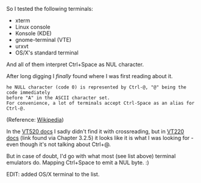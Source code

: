 So I tested the following terminals:

- xterm
- Linux console
- Konsole (KDE)
- gnome-terminal (VTE)
- urxvt
- OS/X's standard terminal

And all of them interpret Ctrl+Space as NUL character.

After long digging I _finally_ found where I was first reading about it.

```
he NULL character (code 0) is represented by Ctrl-@, "@" being the code immediately
before "A" in the ASCII character set.
For convenience, a lot of terminals accept Ctrl-Space as an alias for Ctrl-@.
```

(Reference: [Wikipedia](https://en.wikipedia.org/wiki/Control_character#How_control_characters_map_to_keyboards))

In the [VT520 docs](https://vt100.net/docs/vt510-rm/chapter8.html) I sadly didn't find it with crossreading, but in [VT220 docs](http://manx-docs.org/mirror/vt100.net/docs/vt220-rm/table3-5.html) (link found via Chapter 3.2.5) it looks like it is what I was looking for - even though it's not talking about Ctrl+@.

But in case of doubt, I'd go with what most (see list above) terminal emulators do. Mapping Ctrl+Space to emit a NUL byte. :)

EDIT: added OS/X terminal to the list.